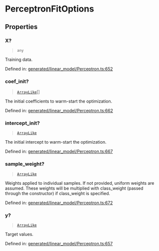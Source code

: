 # PerceptronFitOptions

## Properties

### X?

> `any`

Training data.

Defined in:  [generated/linear\_model/Perceptron.ts:652](https://github.com/transitive-bullshit/scikit-learn-ts/blob/92ab806/packages/sklearn/src/generated/linear_model/Perceptron.ts#L652)

### coef\_init?

> [`ArrayLike`](../types/ArrayLike.md)[]

The initial coefficients to warm-start the optimization.

Defined in:  [generated/linear\_model/Perceptron.ts:662](https://github.com/transitive-bullshit/scikit-learn-ts/blob/92ab806/packages/sklearn/src/generated/linear_model/Perceptron.ts#L662)

### intercept\_init?

> [`ArrayLike`](../types/ArrayLike.md)

The initial intercept to warm-start the optimization.

Defined in:  [generated/linear\_model/Perceptron.ts:667](https://github.com/transitive-bullshit/scikit-learn-ts/blob/92ab806/packages/sklearn/src/generated/linear_model/Perceptron.ts#L667)

### sample\_weight?

> [`ArrayLike`](../types/ArrayLike.md)

Weights applied to individual samples. If not provided, uniform weights are assumed. These weights will be multiplied with class\_weight (passed through the constructor) if class\_weight is specified.

Defined in:  [generated/linear\_model/Perceptron.ts:672](https://github.com/transitive-bullshit/scikit-learn-ts/blob/92ab806/packages/sklearn/src/generated/linear_model/Perceptron.ts#L672)

### y?

> [`ArrayLike`](../types/ArrayLike.md)

Target values.

Defined in:  [generated/linear\_model/Perceptron.ts:657](https://github.com/transitive-bullshit/scikit-learn-ts/blob/92ab806/packages/sklearn/src/generated/linear_model/Perceptron.ts#L657)
